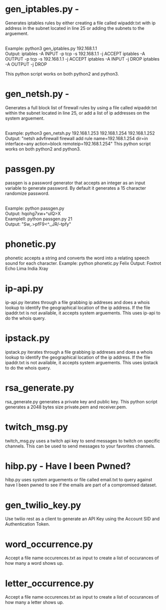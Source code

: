 # gen_iptables.py -
Generates iptables rules by either creating a file called wipaddr.txt with ip address in the subnet located in line 25 or adding the subnets to the arguement.

<br/>
Example: python3 gen_iptables.py 192.168.1.1
<br/>
Output: 
iptables -A INPUT -p tcp -s 192.168.1.1 -j ACCEPT
iptables -A OUTPUT -p tcp -s 192.168.1.1 -j ACCEPT
iptables -A INPUT -j DROP
iptables -A OUTPUT -j DROP

This python script works on both python2 and python3.

# gen_netsh.py -
Generates a full block list of firewall rules by using a file called wipaddr.txt within the subnet located in line 25, or add a list of ip addresses on the system arguement.

<br/>
Example: python3 gen_netsh.py 192.168.1.253 192.168.1.254 192.168.1.252
<br/>
Output: "netsh advfirewall firewall add rule name=192.168.1.254 dir=in interface=any action=block remoteip=192.168.1.254"
This python script works on both python2 and python3.

# passgen.py
passgen is a password generator that accepts an integer as an input variable to generate password. By default it generates a 15 character randomize password.

<br/>
Example: python passgen.py
<br/>
Output: hqohg7xw+^ulQ>X

<br/>
ExampleII: python passgen.py 21
<br/>
Output: "Sw,.>pfF9<^._JR/-tpfy"

# phonetic.py
phonetic accepts a string and converts the word into a relating speech sound for each character.
Example: python phonetic.py Felix
Output: Foxtrot Echo Lima India Xray
<br/>

# ip-api.py
ip-api.py iterates through a file grabbing ip addreses and does a whois lookup to identify the geographical location of the ip address. If the file ipaddr.txt is not available, it accepts system arguements. This uses ip-api to do the whois query.
<br/>

# ipstack.py
ipstack.py iterates through a file grabbing ip addreses and does a whois lookup to identify the geographical location of the ip address. If the file ipaddr.txt is not available, it accepts system arguements. This uses ipstack to do the whois query.
<br/>

# rsa_generate.py
rsa_generate.py generates a private key and public key. This python script generates a 2048 bytes size private.pem and receiver.pem.

# twitch_msg.py
twitch_msg.py uses a twitch api key to send messages to twitch on specific channels. This can be used to send messages to your favorites channels.

# hibp.py - Have I been Pwned?
hibp.py uses system arguements or file called email.txt to query against have I been pwned to see if the emails are part of a compromised dataset.

# gen_twilio_key.py
Use twilio rest as a client to generate an API Key using the Account SID and Authentication Token.

# word_occurrence.py
Accept a file name occurences.txt as input to create a list of occurances of how many a word shows up.

# letter_occurrence.py
Accept a file name occurences.txt as input to create a list of occurances of how many a letter shows up.
